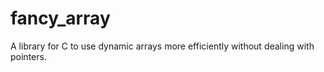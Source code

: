 # fancy_array
A library for C to use dynamic arrays more efficiently without dealing with pointers.
